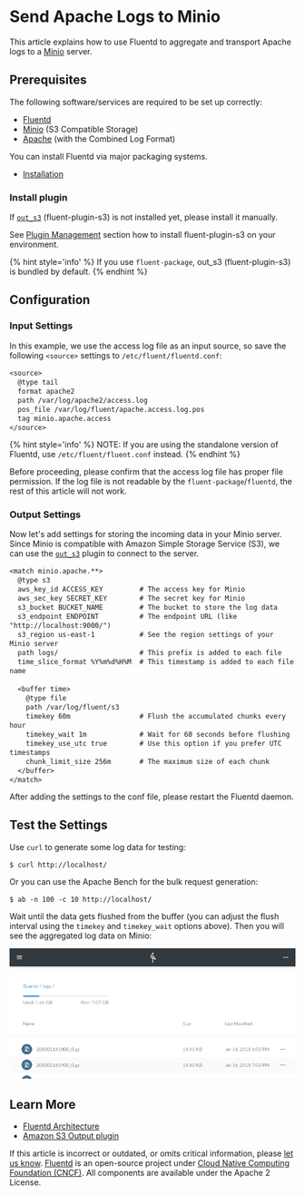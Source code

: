 # Send Apache Logs to Minio

This article explains how to use Fluentd to aggregate and transport Apache logs to a [Minio](https://www.minio.io) server.

## Prerequisites

The following software/services are required to be set up correctly:

* [Fluentd](https://www.fluentd.org/)
* [Minio](https://minio.io/download/) (S3 Compatible Storage)
* [Apache](https://httpd.apache.org/) (with the Combined Log Format)

You can install Fluentd via major packaging systems.

* [Installation](../installation/)

### Install plugin

If [`out_s3`](../output/s3.md) (fluent-plugin-s3) is not installed yet, please install it manually.

See [Plugin Management](../installation/post-installation-guide.md#plugin-management) section how to install fluent-plugin-s3 on your environment.

{% hint style='info' %}
If you use `fluent-package`, out_s3 (fluent-plugin-s3) is bundled by default.
{% endhint %}

## Configuration

### Input Settings

In this example, we use the access log file as an input source, so save the following `<source>` settings to `/etc/fluent/fluentd.conf`:

```text
<source>
  @type tail
  format apache2
  path /var/log/apache2/access.log
  pos_file /var/log/fluent/apache.access.log.pos
  tag minio.apache.access
</source>
```

{% hint style='info' %}
NOTE: If you are using the standalone version of Fluentd, use `/etc/fluent/fluent.conf` instead.
{% endhint %}

Before proceeding, please confirm that the access log file has proper file permission. If the log file is not readable by the `fluent-package`/`fluentd`, the rest of this article will not work.

### Output Settings

Now let's add settings for storing the incoming data in your Minio server. Since Minio is compatible with Amazon Simple Storage Service \(S3\), we can use the [`out_s3`](../output/s3.md) plugin to connect to the server.

```text
<match minio.apache.**>
  @type s3
  aws_key_id ACCESS_KEY         # The access key for Minio
  aws_sec_key SECRET_KEY        # The secret key for Minio
  s3_bucket BUCKET_NAME         # The bucket to store the log data
  s3_endpoint ENDPOINT          # The endpoint URL (like "http://localhost:9000/")
  s3_region us-east-1           # See the region settings of your Minio server
  path logs/                    # This prefix is added to each file
  time_slice_format %Y%m%d%H%M  # This timestamp is added to each file name

  <buffer time>
    @type file
    path /var/log/fluent/s3
    timekey 60m                 # Flush the accumulated chunks every hour
    timekey_wait 1m             # Wait for 60 seconds before flushing
    timekey_use_utc true        # Use this option if you prefer UTC timestamps
    chunk_limit_size 256m       # The maximum size of each chunk
  </buffer>
</match>
```

After adding the settings to the conf file, please restart the Fluentd daemon.

## Test the Settings

Use `curl` to generate some log data for testing:

```text
$ curl http://localhost/
```

Or you can use the Apache Bench for the bulk request generation:

```text
$ ab -n 100 -c 10 http://localhost/
```

Wait until the data gets flushed from the buffer \(you can adjust the flush interval using the `timekey` and `timekey_wait` options above\). Then you will see the aggregated log data on Minio:

![Minio](../.gitbook/assets/minio-screenshot.png)

## Learn More

* [Fluentd Architecture](http://www.fluentd.org/architecture)
* [Amazon S3 Output plugin](../output/s3.md)

If this article is incorrect or outdated, or omits critical information, please [let us know](https://github.com/fluent/fluentd-docs-gitbook/issues?state=open). [Fluentd](http://www.fluentd.org/) is an open-source project under [Cloud Native Computing Foundation \(CNCF\)](https://cncf.io/). All components are available under the Apache 2 License.

